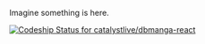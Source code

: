 Imagine something is here.

[ ![Codeship Status for catalystlive/dbmanga-react](https://codeship.com/projects/775f1320-2718-0133-c82d-7af7072ae828/status?branch=production)](https://codeship.com/projects/97258)